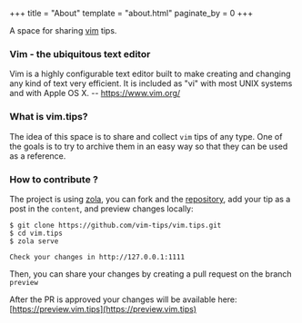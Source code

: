 +++
title = "About"
template = "about.html"
paginate_by = 0
+++

A space for sharing [vim](https://www.vim.org/) tips.

### Vim - the ubiquitous text editor

Vim is a highly configurable text editor built to make creating and changing any
kind of text very efficient. It is included as "vi" with most UNIX systems and
with Apple OS X. -- https://www.vim.org/

### What is vim.tips?

The idea of this space is to share and collect `vim` tips of any type.  One of the
goals is to try to archive them in an easy way so that they can be used as a
reference.

### How to contribute ?

The project is using [zola](https://www.getzola.org/), you can fork and the
[repository](https://github.com/vim-tips/vim.tips), add your tip as a post in the
`content`, and preview changes locally:

```
$ git clone https://github.com/vim-tips/vim.tips.git
$ cd vim.tips
$ zola serve

Check your changes in http://127.0.0.1:1111
```

Then, you can share your changes by creating a pull request on the branch `preview`

After the PR is approved your changes will be available here: [https://preview.vim.tips](https://preview.vim.tips)
